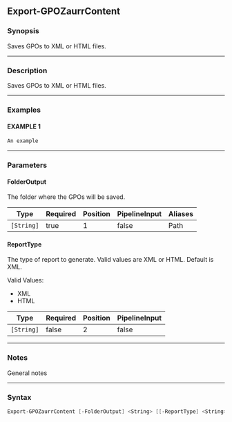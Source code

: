 Export-GPOZaurrContent
----------------------




### Synopsis
Saves GPOs to XML or HTML files.



---


### Description

Saves GPOs to XML or HTML files.



---


### Examples
#### EXAMPLE 1
```PowerShell
An example
```



---


### Parameters
#### **FolderOutput**

The folder where the GPOs will be saved.






|Type      |Required|Position|PipelineInput|Aliases|
|----------|--------|--------|-------------|-------|
|`[String]`|true    |1       |false        |Path   |



#### **ReportType**

The type of report to generate. Valid values are XML or HTML. Default is XML.



Valid Values:

* XML
* HTML






|Type      |Required|Position|PipelineInput|
|----------|--------|--------|-------------|
|`[String]`|false   |2       |false        |





---


### Notes
General notes



---


### Syntax
```PowerShell
Export-GPOZaurrContent [-FolderOutput] <String> [[-ReportType] <String>] [<CommonParameters>]
```
